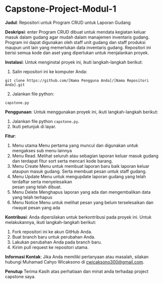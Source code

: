 # Capstone-Project-Modul-1
**Judul**: Repositori untuk Program CRUD untuk Laporan Gudang

**Deskripsi**:
enter Program CRUD dibuat untuk mendata kegiatan keluar masuk dalam gudang agar mudah dalam manajemen inventaris gudang. Program ini dapat digunakan oleh staff unit gudang dan staff produksi maupun unit lain yang memerlukan data inventaris gudang. Repositori ini berisi semua kode dan aset yang diperlukan untuk menjalankan proyek.

**Instalasi**:
Untuk menginstal proyek ini, ikuti langkah-langkah berikut:
1. Salin repositori ini ke komputer Anda:
```
git clone https://github.com/[Nama Pengguna Anda]/[Nama Repositori Anda].git
```
2. Jalankan file python:
```
capstone.py
```

**Penggunaan**:
Untuk menggunakan proyek ini, ikuti langkah-langkah berikut:
1. Jalankan file python `capstone.py`.
2. Ikuti petunjuk di layar.

**Fitur**:
1. Menu utama
   Menu pertama yang muncul dan digunakan untuk mengakses sub menu lainnya
2. Menu Read.
   Melihat seluruh atau sebagian laporan keluar masuk gudang dan terdapat fitur 
   sort serta mencari kode barang. 
3. Menu Create
   Menu untuk membuat laporan baru baik laporan keluar ataupun masuk gudang. Serta 
   membuat pesan untuk staff gudang.
4. Menu Update
   Menu untuk mengupdate laporan gudang yang telah terdaftar serta menyelesaikan   
   pesan yang telah dibuat.
5. Menu Delete
   Menghapus laporan yang ada dan mengembalikan data yang telah terhapus
6. Menu Notice
   Menu untuk melihat pesan yang belum terselesaikan dan riwayat pesan yang ada

**Kontribusi**:
Anda dipersilakan untuk berkontribusi pada proyek ini. Untuk melakukannya, ikuti langkah-langkah berikut:
1. Fork repositori ini ke akun GitHub Anda.
2. Buat branch baru untuk perubahan Anda.
3. Lakukan perubahan Anda pada branch baru.
4. Kirim pull request ke repositori utama.

**Informasi Kontak**:
Jika Anda memiliki pertanyaan atau masalah, silakan hubungi Muhamad Cahyo Wicaksono di cwicaksono300@gmail.com.

**Penutup**
Terima Kasih atas perhatiaan dan minat anda terhadap project capstone saya.
